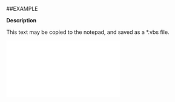 

##EXAMPLE

**Description**

This text may be copied to the notepad, and saved as a *.vbs file.

![](../../Examples/vbs/ClientScript.OnCurrentAppointmentSaved.vbs.txt)





